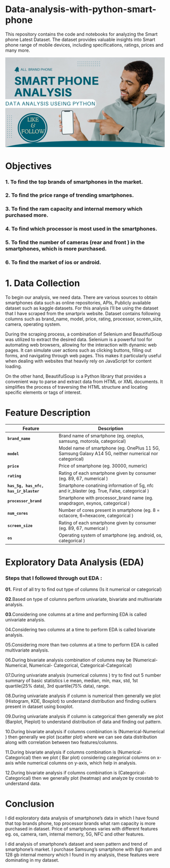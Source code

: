 # Data-analysis-with-python-smart-phone

This repository contains the code and notebooks for analyzing the Smart phone  Latest Dataset. The dataset provides valuable insights into Smart phone range of mobile devices, including specifications, ratings, prices and many more.

![image](Smartphonereview.png)

# Objectives

### 1. To find the top brands of smartphones in the market.

### 2. To find the price range of trending smartphones.

### 3. To find the ram capacity and internal memory which purchased more.

### 4. To find which processor is most used in the smartphones.

### 5. To find the number of cameras (rear and front ) in the smartphones, which is more purchased.

### 6. To find the market of ios or android.

# 1. Data Collection

To begin our analysis, we need data. There are various sources to obtain smartphones data such as online repositories, APIs, Publicly available dataset such as kaggle datasets. For this analysis I’ll be using the dataset that I have scraped from the smartprix website. Dataset contains following columns such as brand_name, model, price, rating, processor, screen_size, camera, operating system.

During the scraping process, a combination of Selenium and BeautifulSoup was utilized to extract the desired data. Selenium is a powerful tool for automating web browsers, allowing for the interaction with dynamic web pages. It can simulate user actions such as clicking buttons, filling out forms, and navigating through web pages. This makes it particularly useful when dealing with websites that heavily rely on JavaScript for content loading.

On the other hand, BeautifulSoup is a Python library that provides a convenient way to parse and extract data from HTML or XML documents. It simplifies the process of traversing the HTML structure and locating specific elements or tags of interest.

# Feature Description 

| Feature  | Description |
| --- | --- |
| **`brand_name`**                      | Brand name of smartphone (eg. oneplus, samsung, motorola, categorical) |
| **`model`**                           | Model name of smartphone (eg. OnePlus 11 5G, Samsung Galaxy A14 5G, neither numerical nor categorical) |
| **`price`**                           | Price of smartphone (eg. 30000, numeric)|
| **`rating`**                          | Rating of each smartphone given by consumer (eg. 89, 67, numerical ) |
| **`has_5g, has_nfc, has_ir_blaster`** | Smartphone conatining information of 5g, nfc and ir_blaster (eg. True, False, categorical )|
| **`processor_brand`**                 |  Smartphone with processor_brand name (eg. snapdragon, exynos, categorical ) |
| **`num_cores`**                       |Number of cores present in smartphone (eg. 8 = octacore, 6=hexacore, categorical )|
| **`screen_size `**                    | Rating of each smartphone given by consumer (eg. 89, 67, numerical ) |
| **`os `**                             |  Operating system of smartphone (eg. android, os, categorical ) |
                                    

# Exploratory Data Analysis (EDA)  

### Steps that I followed through out EDA :

**01.**  First of all try to find out type of columns (Is it numerical or categorical)

**02**.Based on type of columns perform univariate, bivariate and multivariate analysis.

**03**.Considering one columns at a time and performing EDA is called univariate analysis.

04.Considering two columns at a time to perform EDA is called bivariate analysis.

05.Considering more than two columns at a time to perform EDA is called multivariate analysis.

06.During bivariate analysis combination of columns may be (Numerical- Numerical, Numerical- Categorical, Categorical-Categorical)

07.During univariate analysis (numerical columns ) try to find out 5 number summary of basic statistics i.e mean, median, min, max, std, 1st quartile(25% data), 3rd quartile(75% data), range.

08.During univariate analysis if column is numerical then generally we plot (Histogram, KDE, Boxplot) to understand distribution and finding outliers present in dataset using boxplot.

09.During univariate analysis if column is categorical then generally we plot (Barplot, Pieplot) to understand distribution of data and finding out pattern.

10.During bivariate analysis if columns combination is (Numerical-Numerical ) then generally we plot (scatter plot) where we can see data distribution along with correlation between two features/columns.

11.During bivariate analysis if columns combination is (Numerical-Categorical) then we plot ( Bar plot) considering categorical columns on x-axis while numerical columns on y-axis, which help in analysis.

12.During bivariate analysis if columns combination is (Categorical-Categorical) then we generally plot (heatmap) and analyze by crosstab to understand data.

# Conclusion
I did exploratory data analysis of smartphone’s data in which I have found that top brands phone, top processor brands what ram capacity is more purchased in dataset. Price of smartphones varies with different features eg. os, camera, ram, internal memory, 5G, NFC and other features.

I did analysis of smartphone’s dataset and seen pattern and trend of smartphone’s market. I purchase Samsung’s smartphone with 8gb ram and 128 gb internal memory which I found in my analysis, these features were dominating in my dataset. 
